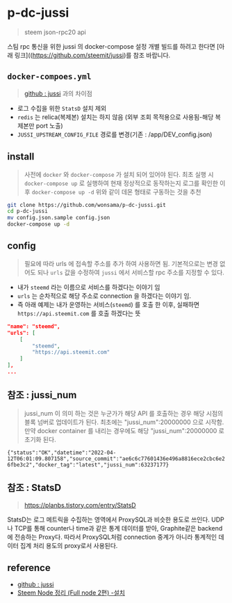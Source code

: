 # p-dc-jussi

> steem json-rpc20 api

스팀 rpc 통신을 위한 jussi 의 docker-compose 설정
개별 빌드를 하려고 한다면 [아래 링크]((https://github.com/steemit/jussi)를 참조 바랍니다.

## `docker-compoes.yml`

> [github : jussi](https://github.com/steemit/jussi) 과의 차이점

- 로그 수집을 위한 `StatsD` 설치 제외
- `redis` 는 relica(복제본) 설치는 하지 않음 (외부 조회 목적용으로 사용됨-해당 복제본만 port 노출)
- `JUSSI_UPSTREAM_CONFIG_FILE` 경로를 변경(기존 : /app/DEV_config.json)

## install

> 사전에 `docker` 와 `docker-compose` 가 설치 되어 있어야 된다.
> 최초 실행 시 `docker-compose up` 로 실행하여 현재 정상적으로 동작하는지 로그를 확인한 이후 `docker-compose up -d` 위와 같이 데몬 형태로 구동하는 것을 추천

```sh
git clone https://github.com/wonsama/p-dc-jussi.git
cd p-dc-jussi
mv config.json.sample config.json
docker-compose up -d
```

## config

> 필요에 따라 urls 에 접속할 주소를 추가 하여 사용하면 됨.
> 기본적으로는 변경 없어도 되나 `urls` 값을 수정하여 `jussi` 에서 서비스할 rpc 주소를 지정할 수 있다.

- 내가 `steemd` 라는 이름으로 서비스를 하겠다는 이야기 임
- `urls` 는 순차적으로 해당 주소로 connection 을 하겠다는 이야기 임.
- 즉 아래 예제는 내가 운영하는 서비스(`steemd`) 를 호출 한 이후, 실패하면 `https://api.steemit.com` 를 호출 하겠다는 뜻

```json
"name": "steemd",
"urls": [
    [
        "steemd",
        "https://api.steemit.com"
    ]
],
...

```

## 참조 : jussi_num

> jussi_num 이 의미 하는 것은 누군가가 해당 API 를 호출하는 경우 해당 시점의 블록 넘버로 업데이트가 된다.
> 최초에는 "jussi_num":20000000 으로 시작함.
> 만약 docker container 를 내리는 경우에도 해당 "jussi_num":20000000 로 초기화 된다.

`{"status":"OK","datetime":"2022-04-12T06:01:09.807158","source_commit":"ae6c6c77601436e496a8816ece2cbc6e26fbe3c2","docker_tag":"latest","jussi_num":63237177}`

## 참조 : StatsD

> https://planbs.tistory.com/entry/StatsD

StatsD는 로그 메트릭을 수집하는 영역에서 ProxySQL과 비슷한 용도로 쓰인다. UDP나 TCP를 통해 counter나 time과 같은 통계 데이터를 받아, Graphite같은 backend에 전송하는 Proxy다. 따라서 ProxySQL처럼 connection 중계가 아니라 통계적인 데이터 집계 처리 용도의 proxy로서 사용된다.

## reference

- [github : jussi](https://github.com/steemit/jussi)
- [Steem Node 정리 (Full node 2편) -설치](https://www.steemcoinpan.com/hive-101145/@ayogom/steem-node-full-node-2)
